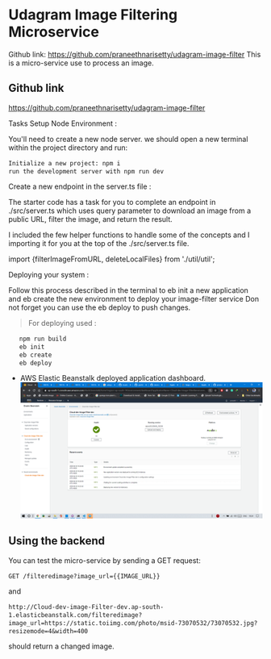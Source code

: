 # Udagram Image Filtering Microservice
Github link: https://github.com/praneethnarisetty/udagram-image-filter This is a micro-service use to process an image.
## Github link
https://github.com/praneethnarisetty/udagram-image-filter

Tasks Setup Node Environment :

 You'll need to create a new node server. we should open a new terminal within the project directory and run:

    Initialize a new project: npm i
    run the development server with npm run dev

Create a new endpoint in the server.ts file :

The starter code has a task for you to complete an endpoint in ./src/server.ts which uses query parameter to download an image from a public URL, filter the image, and return the result.

I included the few helper functions to handle some of the concepts and I importing it for you at the top of the ./src/server.ts file.

import {filterImageFromURL, deleteLocalFiles} from './util/util';

Deploying your system :

Follow this process described in the terminal to eb init a new application and eb create the new environment to deploy your image-filter service Don not forget you can use the eb deploy to push changes.


> For deploying used :

```terminal
   npm run build
   eb init
   eb create
   eb deploy
```

- AWS Elastic Beanstalk deployed application dashboard.
  ![depcruise generated graph](./deployment_screenshot/eb_app_deployed_and_running_on_aws.png)
## Using the backend
You can test the micro-service by sending a GET request:
```
GET /filteredimage?image_url={{IMAGE_URL}}
```
and
```
http://Cloud-dev-image-Filter-dev.ap-south-1.elasticbeanstalk.com/filteredimage?image_url=https://static.toiimg.com/photo/msid-73070532/73070532.jpg?resizemode=4&width=400
```
should return a changed image.
